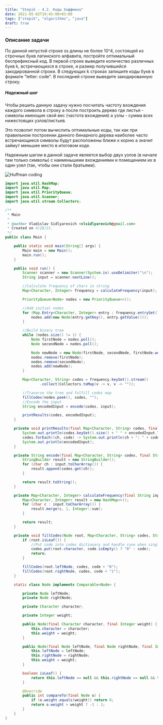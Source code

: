 ```yaml
---
title: "Stepik - 4.2. Коды Хаффмана"
date: 2021-05-02T19:45:00+03:00
tags: ["stepik", "algorithms", "java"]
draft: true
---
```


### Описание задачи

По данной непустой строке ss длины не более 10^4, состоящей из строчных букв
латинского алфавита, постройте оптимальный беспрефиксный код. В первой строке выведите 
количество различных букв k, встречающихся в строке, и размер получившейся закодированной строки.
В следующих k строках запишите коды букв в формате "letter: code".
В последней строке выведите закодированную строку.

##### Надежный шаг

Чтобы решить данную задачу нужно посчитать частоту вхождения каждого символа в строку а 
после построить дерево где листья - символы имеющие свой вес (частота вхождения) а узлы - 
сумма всех нижестоящих узлов/листьев.

Это позволит потом вычислить оптимальные коды, так как при правильном построении данного бинарного дерева 
наиболее часто встречающиеся символы будут расположены ближе к корню а значит займут меньшее место в итоговом коде.

Надежным шагом в данной задаче является выбор двух узлов (в начале там только символы) с наименьшими вхождениями и 
помещением их в один узел (так, чтобы они стали братьями).

![Huffman coding](https://vlsidlyarevich.github.io/images/huffman_algorithm.gif)

```java
import java.util.HashMap;
import java.util.Map;
import java.util.PriorityQueue;
import java.util.Scanner;
import java.util.stream.Collectors;

/**
 * Main
 *
 * @author Vladislav Sidlyarevich <vlsidlyarevich@gmail.com>
 * Created on 4/28/21.
 */
public class Main {

    public static void main(String[] args) {
        Main main = new Main();
        main.run();
    }

    public void run() {
        Scanner scanner = new Scanner(System.in).useDelimiter("\n");
        String input = scanner.nextLine();

        //Calculate frequency of chars in string
        Map<Character, Integer> frequency = calculateFrequency(input);

        PriorityQueue<Node> nodes = new PriorityQueue<>();

        //Add initial nodes
        for (Map.Entry<Character, Integer> entry : frequency.entrySet()) {
            nodes.add(new Node(entry.getKey(), entry.getValue()));
        }

        //Build binary tree
        while (nodes.size() != 1) {
            Node firstNode = nodes.poll();
            Node secondNode = nodes.poll();

            Node newNode = new Node(firstNode, secondNode, firstNode.weight + secondNode.weight);
            nodes.remove(firstNode);
            nodes.remove(secondNode);
            nodes.add(newNode);
        }

        Map<Character, String> codes = frequency.keySet().stream()
                .collect(Collectors.toMap(v -> v, v -> ""));

        //Traverse the tree and fulfill codes map
        fillCodes(nodes.peek(), codes, "");
        //Encode the input
        String encodedInput = encode(codes, input);

        printResults(codes, encodedInput);
    }

    private void printResults(final Map<Character, String> codes, final String encodedInput) {
        System.out.println(codes.keySet().size() + " " + encodedInput.length());
        codes.forEach((ch, code) -> System.out.println(ch + ": " + code));
        System.out.println(encodedInput);
    }

    private String encode(final Map<Character, String> codes, final String input) {
        StringBuilder result = new StringBuilder();
        for (char ch : input.toCharArray()) {
            result.append(codes.get(ch));
        }

        return result.toString();
    }

    private Map<Character, Integer> calculateFrequency(final String input) {
        Map<Character, Integer> result = new HashMap<>();
        for (char c : input.toCharArray()) {
            result.merge(c, 1, Integer::sum);
        }

        return result;
    }

    private void fillCodes(Node root, Map<Character, String> codes, String code) {
        if (root.isLeaf()) {
            //Put code into codes dictionary and handle case when single node
            codes.put(root.character, code.isEmpty() ? "0" : code);
            return;
        }

        fillCodes(root.leftNode, codes, code + "0");
        fillCodes(root.rightNode, codes, code + "1");
    }

    static class Node implements Comparable<Node> {

        private Node leftNode;
        private Node rightNode;

        private Character character;

        private Integer weight;

        public Node(final Character character, final Integer weight) {
            this.character = character;
            this.weight = weight;
        }

        public Node(final Node leftNode, final Node rightNode, final Integer weight) {
            this.leftNode = leftNode;
            this.rightNode = rightNode;
            this.weight = weight;
        }

        boolean isLeaf() {
            return this.leftNode == null && this.rightNode == null && this.character != null;
        }

        @Override
        public int compareTo(final Node o) {
            if (o.weight.equals(weight)) return 0;
            return o.weight > weight ? -1 : 1;
        }
    }
}
```